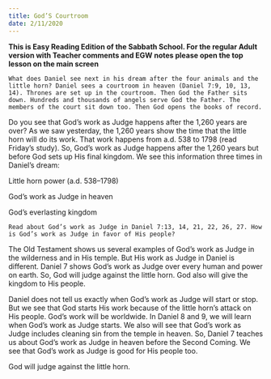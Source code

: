 ```yaml
---
title: God’S Courtroom
date: 2/11/2020
---
```


 **This is Easy Reading Edition of the Sabbath School. For the regular Adult version with Teacher comments and EGW notes please open the top lesson on the main screen** 

`What does Daniel see next in his dream after the four animals and the little horn? Daniel sees a courtroom in heaven (Daniel 7:9, 10, 13, 14). Thrones are set up in the courtroom. Then God the Father sits down. Hundreds and thousands of angels serve God the Father. The members of the court sit down too. Then God opens the books of record.`

Do you see that God’s work as Judge happens after the 1,260 years are over? As we saw yesterday, the 1,260 years show the time that the little horn will do its work. That work happens from a.d. 538 to 1798 (read Friday’s study). So, God’s work as Judge happens after the 1,260 years but before God sets up His final kingdom. We see this information three times in Daniel’s dream:

Little horn power (a.d. 538–1798)

God’s work as Judge in heaven

God’s everlasting kingdom

`Read about God’s work as Judge in Daniel 7:13, 14, 21, 22, 26, 27. How is God’s work as Judge in favor of His people?`

The Old Testament shows us several examples of God’s work as Judge in the wilderness and in His temple. But His work as Judge in Daniel is different. Daniel 7 shows God’s work as Judge over every human and power on earth. So, God will judge against the little horn. God also will give the kingdom to His people.

Daniel does not tell us exactly when God’s work as Judge will start or stop. But we see that God starts His work because of the little horn’s attack on His people. God’s work will be worldwide. In Daniel 8 and 9, we will learn when God’s work as Judge starts. We also will see that God’s work as Judge includes cleaning sin from the temple in heaven. So, Daniel 7 teaches us about God’s work as Judge in heaven before the Second Coming. We see that God’s work as Judge is good for His people too.

God will judge against the little horn.
